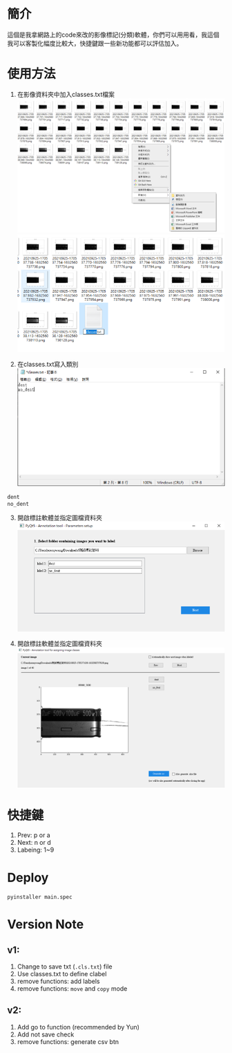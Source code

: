 # 簡介
這個是我拿網路上的code來改的影像標記(分類)軟體，你們可以用用看，我這個我可以客製化幅度比較大，快捷鍵跟一些新功能都可以評估加入。

# 使用方法
1. 在影像資料夾中加入classes.txt檔案
![open_classes_txt](static/open_classes_txt.PNG)
![name_classes_txt](static/name_classes_txt.PNG)

2. 在classes.txt寫入類別
![write_classes_txt](static/write_classes_txt.PNG)
```
dent
no_dent
```

3. 開啟標註軟體並指定圖檔資料夾
![select_folder.PNG](static/select_folder.PNG)


4. 開啟標註軟體並指定圖檔資料夾
![labeling_page.PNG](static/labeling_page.PNG)

# 快捷鍵
1. Prev: p or a
2. Next: n or d
3. Labeing: 1~9

# Deploy
```
pyinstaller main.spec
```
# Version Note
## v1: 
1. Change to save txt (`.cls.txt`) file
2. Use classes.txt to define clabel
3. remove functions: add labels
4. remove functions: `move` and `copy` mode

## v2: 
1. Add go to function (recommended by Yun)
2. Add not save check
3. remove functions: generate csv btn


<!-- # PyQt Image Annotation Tool

This app is used to label images in a given directory.
Labeled images can be moved or copied into sub-directories, which are named as assigned labels.
The app is just a single Python script with GUI.

![PyQt Image Annotation Tool GUI](https://i.stack.imgur.com/iihhf.png)

## What can this app do
For example you have folder ./data/images/ with a lot of images and you need to assign some
label(s) to these images.

- it can assign multiple labels to one image
- it allows you to choose number and names of your labels
- it can move/copy images to folders that are named as desired labels.
- it can generate .csv file with assigned labels.
- it can generate .xlsx file with assigned labels.
- all settings are handled via GUI

## Installation and usage

1. Clone the project:
    ```bash
    git clone https://github.com/robertbrada/PyQt-image-annotation-tool.git
    ```

2. Enter the directory and install the dependencies (you might need to use ```pip3``` instead of ```pip```):
    ```bash
    cd PyQt-image-annotation-tool
    pip install -r requirements.txt
    ```
3. Run the app (use ```python3``` for Python 3)
   ```bash
    python main.py
    ```

## Keyboard shortcuts

- N: Next image
- P: Previous image
- 1-9: Select label

## Contributing

Pull requests are welcomed. -->

